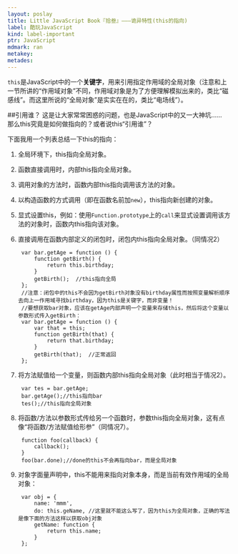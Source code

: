 ```yaml
---
layout: poslay
title: Little JavaScript Book『拾叁』———诡异特性(this的指向)
label: 酷玩JavaScript
kind: label-important
ptr: JavaScript
mdmark: ran
metakey: 
metades:
---
```


`this`是JavaScript中的一个**关键字**，用来引用指定作用域的全局对象（注意和上一节所讲的“作用域对象”不同，作用域对象是为了方便理解模拟出来的，类比“磁感线”。而这里所说的“全局对象”是实实在在的，类比“电场线”）。

##引用谁？
这是让大家常常困惑的问题，也是JavaScript中的又一大神坑……  
那么this究竟是如何做指向的？或者说this“引用谁”？

下面我用一个列表总结一下this的指向：  

1. 全局环境下，this指向全局对象。
2. 函数直接调用时，内部this指向全局对象。
3. 调用对象的方法时，函数内部this指向调用该方法的对象。
4. 以构造函数的方式调用（即在函数名前加`new`），this指向新创建的对象。
5. 显式设置this，例如：使用`Function.prototype`上的`call`来显式设置调用该方法的对象时，函数内this指向该对象。
6. 直接调用在函数内部定义的闭包时，闭包内this指向全局对象。（同情况2）

        var bar.getAge = function () {
            function getBirth() {
                return this.birthday;
            }
            getBirth();  //this指向全局
        };
        //注意：闭包中的this不会因为getBirth对象没有birthday属性而按照变量解析顺序去向上一作用域寻找birthday，因为this是关键字，而非变量！
        //要想获取bar对象，应该在getAge内部声明一个变量来存储this，然后将这个变量以参数形式传入getBirth：
        var bar.getAge = function () {
            var that = this;
            function getBirth(that) {
                return that.birthday;
            }
            getBirth(that);  //正常返回
        };

7. 将方法赋值给一个变量，则函数内部this指向全局对象（此时相当于情况2）。

        var tes = bar.getAge;
        bar.getAge();//this指向bar
        tes();//this指向全局对象
        
8. 将函数/方法以参数形式传给另一个函数时，参数this指向全局对象，这有点像“将函数/方法赋值给形参”（同情况7）。
        
        function foo(callback) {
            callback();
        }
        foo(bar.done);//done的this不会再指向bar，而是全局对象
        
9. 对象字面量声明中，this不能用来指向对象本身，而是当前有效作用域的全局对象：

        var obj = {
            name: 'mmm',
            do: this.geName, //这里就不能这么写了，因为this为全局对象，正确的写法是像下面的方法这样以获取obj对象
            getName: function {
                return this.name;
            }
        };
